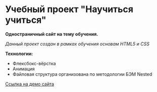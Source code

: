 # Учебный проект "Научиться учиться"
**Одностраничный сайт на тему обучения.**

*Данный проект создан в рамках обучения основам HTML5 и CSS*

**Технологии:**
* Флексбокс-вёрстка
* Анимация
* Файловая структура организована по методологии БЭМ Nested

<a href="https://laughable-bike.surge.sh/" target="_blank">Ссылка на демо сайта</a>
